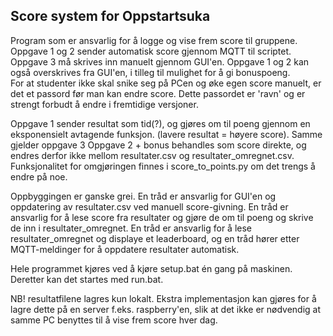 ## Score system for Oppstartsuka
Program som er ansvarlig for å logge og vise frem score til gruppene. Oppgave 1 og 2 sender automatisk score gjennom MQTT til scriptet. Oppgave 3 må skrives inn manuelt gjennom GUI'en. Oppgave 1 og 2 kan også overskrives fra GUI'en, i tilleg til mulighet for å gi bonuspoeng.  
For at studenter ikke skal snike seg på PCen og øke egen score manuelt, er det et passord før man kan endre score. Dette passordet er 'ravn' og er strengt forbudt å endre i fremtidige versjoner. 

Oppgave 1 sender resultat som tid(?), og gjøres om til poeng gjennom en eksponensielt avtagende funksjon. (lavere resultat = høyere score). Samme gjelder oppgave 3
Oppgave 2 + bonus behandles som score direkte, og endres derfor ikke mellom resultater.csv og resultater_omregnet.csv. Funksjonalitet for omgjøringen finnes i score_to_points.py om det trengs å endre på noe. 

Oppbyggingen er ganske grei. En tråd er ansvarlig for GUI'en og oppdatering av resultater.csv ved manuell score-givning. En tråd er ansvarlig for å lese score fra resultater og gjøre de om til poeng og skrive de inn i resultater_omregnet. En tråd er ansvarlig for å lese resultater_omregnet og displaye et leaderboard, og en tråd hører etter MQTT-meldinger for å oppdatere resultater automatisk.


Hele programmet kjøres ved å kjøre setup.bat én gang på maskinen. Deretter kan det startes med run.bat.

NB! resultatfilene lagres kun lokalt. Ekstra implementasjon kan gjøres for å lagre dette på en server f.eks. raspberry'en, slik at det ikke er nødvendig at samme PC benyttes til å vise frem score hver dag.
